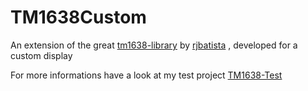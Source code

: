 # TM1638Custom
An extension of the great [tm1638-library](https://github.com/rjbatista/tm1638-library) by [rjbatista](https://github.com/rjbatista) , developed for a custom display

For more informations have a look at my test project [TM1638-Test](https://github.com/MrLoba81/TM1638-Test)
